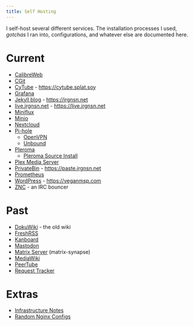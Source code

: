 ```yaml
---
title: Self Hosting
---
```


I self-host several different services. The installation processes I
used, *gotchas* I ran into, configurations, and whatever else are
documented here.

# Current

* [CalibreWeb](/Self_Hosting/CalibreWeb)
* [CGit](/Self_Hosting/CGit)
* [CyTube](/Self_Hosting/CyTube) - https://cytube.splat.soy
* [Grafana](/Self_Hosting/Grafana)
* [Jekyll blog](/Self_Hosting/Jekyll_blog) - https://jrgnsn.net
* [live.jrgnsn.net](/Self_Hosting/live_jrgnsn_net) - https://live.jrgnsn.net
* [Miniflux](/Self_Hosting/Miniflux)
* [Minio](/Self_Hosting/Minio)
* [Nextcloud](/Self_Hosting/Nextcloud)
* [Pi-hole](/Self_Hosting/Pi-hole)
  * [OpenVPN](/Self_Hosting/Pi-hole/OpenVPN)
  * [Unbound](/Self_Hosting/Pi-hole/Unbound)
* [Pleroma](/Self_Hosting/Pleroma)
  * [Pleroma Source Install](/Self_Hosting/Pleroma_Source_Install)
* [Plex Media Server](/Self_Hosting/Plex_Media_Server)
* [PrivateBin](/Self_Hosting/PrivateBin) - https://paste.jrgnsn.net
* [Prometheus](/Self_Hosting/Prometheus)
* [WordPress](/Self_Hosting/WordPress) - https://veganmsp.com
* [ZNC](/Self_Hosting/ZNC) - an IRC bouncer

# Past

* [DokuWiki](/Self_Hosting/DokuWiki) - the old wiki
* [FreshRSS](/Self_Hosting/FreshRSS)
* [Kanboard](/Self_Hosting/KanBoard)
* [Mastodon](/Self_Hosting/Mastodon)
* [Matrix Server](/Self_Hosting/Matrix_Server) (matrix-synapse)
* [MediaWiki](/Self_Hosting/MediaWiki)
* [PeerTube](/Self_Hosting/PeerTube)
* [Request Tracker](/Self_Hosting/Request_Tracker)

# Extras

* [Infrastructure Notes](/Self_Hosting/Infrastructure_Notes)
* [Random Nginx Configs](/Self_Hosting/Random_Nginx_Configs)